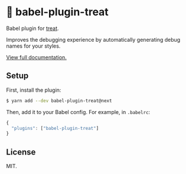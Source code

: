 # 🍬 babel-plugin-treat

Babel plugin for [treat](https://github.com/seek-oss/treat).

Improves the debugging experience by automatically generating debug names for your styles.

[View full documentation.](https://github.com/seek-oss/treat)

## Setup

First, install the plugin:

```bash
$ yarn add --dev babel-plugin-treat@next
```

Then, add it to your Babel config. For example, in `.babelrc`:

```js
{
  "plugins": ["babel-plugin-treat"]
}
```

## License

MIT.
